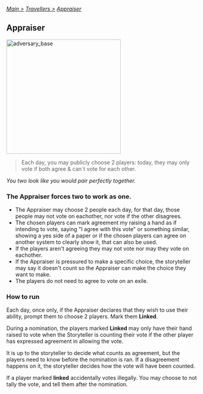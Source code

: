 [*Main >*](https://github.com/PowerofMoll/Mining-Timing---A-fancreation-to-Blood-on-the-Clocktower/blob/main/README.md)
[_Travellers >_](https://github.com/PowerofMoll/Mining-Timing---A-fancreation-to-Blood-on-the-Clocktower/blob/main/Travellers/README.md)
[_Appraiser_](https://github.com/PowerofMoll/Mining-Timing---A-fancreation-to-Blood-on-the-Clocktower/blob/main/Travellers/Appraiser/README.md)

## Appraiser

<img src="https://github.com/user-attachments/assets/c00023da-c495-47eb-a3a2-129e175c658f" alt="adversary_base" width="300" height="300">

> Each day, you may publicly choose 2 players: today, they may only vote if both agree & can`t vote for each other.

*You two look like you would pair perfectly together.*

### The Appraiser forces two to work as one.
- The Appraiser may choose 2 people each day, for that day, those people may not vote on eachother, nor vote if the other disagrees.
- The chosen players can mark agreement my raising a hand as if intending to vote, saying "I agree with this vote" or something similar, showing a yes side of a paper or if the chosen players can agree on another system to clearly show it, that can also be used.
- If the players aren't agreeing they may not vote nor may they vote on eachother.
- If the Appraiser is pressured to make a specific choice, the storyteller may say it doesn't count so the Appraiser can make the choice they want to make.
- The players do not need to agree to vote on an exile.

### How to run
Each day, once only, if the Appraiser declares that they wish to use their ability, prompt them to choose 2 players. Mark them **Linked**.

During a nomination, the players marked **Linked** may only have their hand raised to vote when the Storyteller is counting their vote if the other player has expressed agreement in allowing the vote.

It is up to the storyteller to decide what counts as agreement, but the players need to know before the nomination is ran. If a disagreement happens on it, the storyteller decides how the vote will have been counted.

If a player marked **linked** accidentally votes illegally. You may choose to not tally the vote, and tell them after the nomination.
